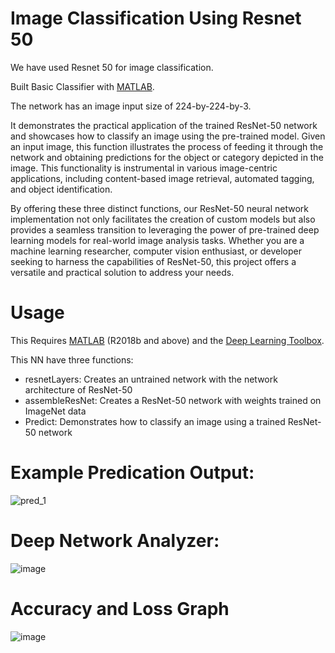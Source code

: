 # Image Classification Using Resnet 50

We have used Resnet 50 for image classification.

Built Basic Classifier with [MATLAB](https://www.mathworks.com/products/matlab.html).

The network has an image input size of 224-by-224-by-3.

It demonstrates the practical application of the trained ResNet-50 network and showcases how to classify an image using the pre-trained model. Given an input image, this function illustrates the process of feeding it through the network and obtaining predictions for the object or category depicted in the image. This functionality is instrumental in various image-centric applications, including content-based image retrieval, automated tagging, and object identification.

By offering these three distinct functions, our ResNet-50 neural network implementation not only facilitates the creation of custom models but also provides a seamless transition to leveraging the power of pre-trained deep learning models for real-world image analysis tasks. Whether you are a machine learning researcher, computer vision enthusiast, or developer seeking to harness the capabilities of ResNet-50, this project offers a versatile and practical solution to address your needs.
# Usage

This Requires [MATLAB](https://www.mathworks.com/products/matlab.html) (R2018b and above) and the [Deep Learning Toolbox](https://www.mathworks.com/products/deep-learning.html).

This NN have three functions:
- resnetLayers: Creates an untrained network with the network architecture of ResNet-50
- assembleResNet: Creates a ResNet-50 network with weights trained on ImageNet data
- Predict: Demonstrates how to classify an image using a trained ResNet-50 network

# Example Predication Output:

![pred_1](https://user-images.githubusercontent.com/52782379/180206911-e1da23f6-f476-4635-8134-7df73871436a.png)

# Deep Network Analyzer: 

![image](https://user-images.githubusercontent.com/52782379/180207037-43892b54-80d1-4b54-afa7-6761009211fd.png)

# Accuracy and Loss Graph

![image](https://user-images.githubusercontent.com/52782379/180206683-c1a03335-76ef-4908-99b6-c8176f70d8ac.png)
